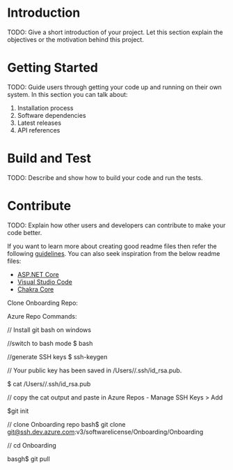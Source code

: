 # Introduction 
TODO: Give a short introduction of your project. Let this section explain the objectives or the motivation behind this project. 

# Getting Started
TODO: Guide users through getting your code up and running on their own system. In this section you can talk about:
1.	Installation process
2.	Software dependencies
3.	Latest releases
4.	API references

# Build and Test
TODO: Describe and show how to build your code and run the tests. 

# Contribute
TODO: Explain how other users and developers can contribute to make your code better. 

If you want to learn more about creating good readme files then refer the following [guidelines](https://docs.microsoft.com/en-us/azure/devops/repos/git/create-a-readme?view=azure-devops). You can also seek inspiration from the below readme files:
- [ASP.NET Core](https://github.com/aspnet/Home)
- [Visual Studio Code](https://github.com/Microsoft/vscode)
- [Chakra Core](https://github.com/Microsoft/ChakraCore)


Clone Onboarding Repo:

Azure Repo Commands:

// Install git bash on windows

//switch to bash mode
$ bash

//generate SSH keys
$ ssh-keygen

// Your public key has been saved in /Users/<user>/.ssh/id_rsa.pub.

$ cat /Users/<user>/.ssh/id_rsa.pub

// copy the cat output and paste in Azure Repos - Manage  SSH Keys > Add

$git init

// clone Onboarding repo
bash$ git clone git@ssh.dev.azure.com:v3/softwarelicense/Onboarding/Onboarding


// cd Onboarding

basgh$ git pull